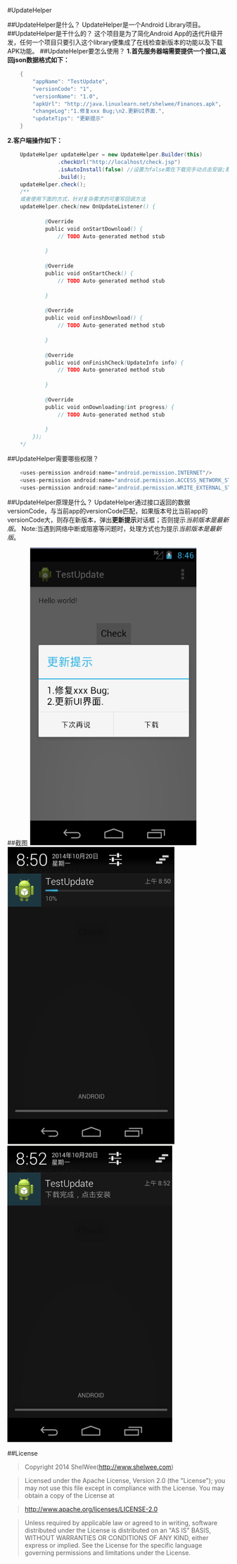 #UpdateHelper

##UpdateHelper是什么？
UpdateHelper是一个Android Library项目。
##UpdateHelper是干什么的？
这个项目是为了简化Android App的迭代升级开发，任何一个项目只要引入这个library便集成了在线检查新版本的功能以及下载APK功能。
##UpdateHelper要怎么使用？
**1.首先服务器端需要提供一个接口,返回json数据格式如下：**
```Java
    {   
        "appName": "TestUpdate", 
        "versionCode": "1", 
        "versionName": "1.0", 
        "apkUrl": "http://java.linuxlearn.net/shelwee/Finances.apk", 
        "changeLog":"1.修复xxx Bug;\n2.更新UI界面.", 
        "updateTips": "更新提示" 
    }
```   
**2.客户端操作如下：**
```Java
    UpdateHelper updateHelper = new UpdateHelper.Builder(this)
				.checkUrl("http://localhost/check.jsp")
				.isAutoInstall(false) //设置为false需在下载完手动点击安装;默认值为true，下载后自动安装。
		        .build();
	updateHelper.check(); 
	/**
	或者使用下面的方式，针对复杂需求的可重写回调方法
	updateHelper.check(new OnUpdateListener() {
			
			@Override
			public void onStartDownload() {
				// TODO Auto-generated method stub
				
			}
			
			@Override
			public void onStartCheck() {
				// TODO Auto-generated method stub
				
			}
			
			@Override
			public void onFinshDownload() {
				// TODO Auto-generated method stub
				
			}
			
			@Override
			public void onFinishCheck(UpdateInfo info) {
				// TODO Auto-generated method stub
				
			}
			
			@Override
			public void onDownloading(int progress) {
				// TODO Auto-generated method stub
				
			}
		});
    */
```
##UpdateHelper需要哪些权限？
```java
    <uses-permission android:name="android.permission.INTERNET"/>
	<uses-permission android:name="android.permission.ACCESS_NETWORK_STATE" />
    <uses-permission android:name="android.permission.WRITE_EXTERNAL_STORAGE"/>
```
##UpdateHelper原理是什么？
UpdateHelper通过接口返回的数据versionCode，与当前app的versionCode匹配，如果版本号比当前app的versionCode大，则存在新版本，弹出**更新提示**对话框；否则提示*当前版本是最新版*。
Note:当遇到网络中断或阻塞等问题时，处理方式也为提示*当前版本是最新版*。
	
##截图
![](https://github.com/shelwee/ImageStorage/raw/master/UpdateHelper/UpdateDialog.png)
![](https://github.com/shelwee/ImageStorage/raw/master/UpdateHelper/Downloading.png)
![](https://github.com/shelwee/ImageStorage/raw/master/UpdateHelper/Downloaded.png)

##License
>Copyright 2014 ShelWee(http://www.shelwee.com)

>Licensed under the Apache License, Version 2.0 (the "License");
>you may not use this file except in compliance with the License.
>You may obtain a copy of the License at

>    http://www.apache.org/licenses/LICENSE-2.0

>Unless required by applicable law or agreed to in writing, software
>distributed under the License is distributed on an "AS IS" BASIS,
>WITHOUT WARRANTIES OR CONDITIONS OF ANY KIND, either express or implied.
>See the License for the specific language governing permissions and
>limitations under the License.

